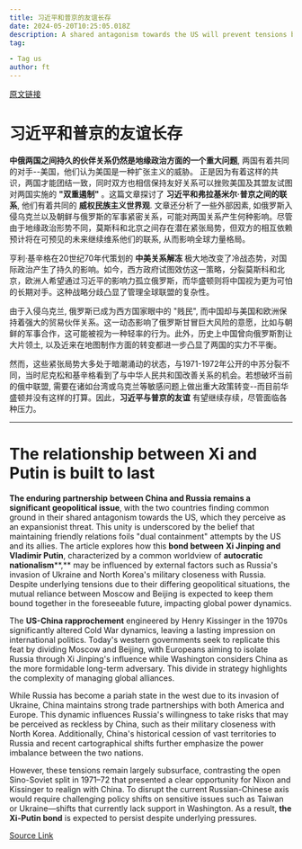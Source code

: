 ```yaml
---
title: 习近平和普京的友谊长存
date: 2024-05-20T10:25:05.018Z
description: A shared antagonism towards the US will prevent tensions between China and Russia from coming to the fore
tag: 

- Tag us
author: ft
---
```


[原文链接](https://ft.com/content/6459a746-e11e-4340-9cb5-ae3ebaa23e0e)

# 习近平和普京的友谊长存 

**中俄两国之间持久的伙伴关系仍然是地缘政治方面的一个重大问题**, 两国有着共同的对手--美国，他们认为美国是一种扩张主义的威胁。 正是因为有着这样的共识，两国才能团结一致，同时双方也相信保持友好关系可以挫败美国及其盟友试图对两国实施的 **"双重遏制"** 。这篇文章探讨了 **习近平和弗拉基米尔·普京之间的联系**, 他们有着共同的 **威权民族主义世界观**. 文章还分析了一些外部因素, 如俄罗斯入侵乌克兰以及朝鲜与俄罗斯的军事紧密关系，可能对两国关系产生何种影响。尽管由于地缘政治形势不同，莫斯科和北京之间存在潜在紧张局势，但双方的相互依赖预计将在可预见的未来继续维系他们的联系, 从而影响全球力量格局。 

亨利·基辛格在20世纪70年代策划的 **中美关系解冻** 极大地改变了冷战态势，对国际政治产生了持久的影响。如今，西方政府试图效仿这一策略，分裂莫斯科和北京，欧洲人希望通过习近平的影响力孤立俄罗斯，而华盛顿则将中国视为更为可怕的长期对手。这种战略分歧凸显了管理全球联盟的复杂性。 

由于入侵乌克兰, 俄罗斯已成为西方国家眼中的 "贱民", 而中国却与美国和欧洲保持着强大的贸易伙伴关系。这一动态影响了俄罗斯甘冒巨大风险的意愿，比如与朝鲜的军事合作，这可能被视为一种轻率的行为。此外，历史上中国曾向俄罗斯割让大片领土, 以及近来在地图制作方面的转变都进一步凸显了两国的实力不平衡。 

然而，这些紧张局势大多处于暗潮涌动的状态，与1971-1972年公开的中苏分裂不同，当时尼克松和基辛格看到了与中华人民共和国改善关系的机会。若想破坏当前的俄中联盟, 需要在诸如台湾或乌克兰等敏感问题上做出重大政策转变--而目前华盛顿并没有这样的打算。因此，**习近平与普京的友谊** 有望继续存续，尽管面临各种压力。

---

# The relationship between Xi and Putin is built to last 

**The enduring partnership** **between China and Russia remains a significant geopolitical issue**, with the two countries finding common ground in their shared antagonism towards the US, which they perceive as an expansionist threat. This unity is underscored by the belief that maintaining friendly relations foils "dual containment" attempts by the US and its allies. The article explores how this **bond between** **Xi Jinping and Vladimir Putin**, characterized by a common worldview of **autocratic nationalism****,** may be influenced by external factors such as Russia's invasion of Ukraine and North Korea's military closeness with Russia. Despite underlying tensions due to their differing geopolitical situations, the mutual reliance between Moscow and Beijing is expected to keep them bound together in the foreseeable future, impacting global power dynamics.

The **US-China rapprochement** engineered by Henry Kissinger in the 1970s significantly altered Cold War dynamics, leaving a lasting impression on international politics. Today's western governments seek to replicate this feat by dividing Moscow and Beijing, with Europeans aiming to isolate Russia through Xi Jinping's influence while Washington considers China as the more formidable long-term adversary. This divide in strategy highlights the complexity of managing global alliances.

While Russia has become a pariah state in the west due to its invasion of Ukraine, China maintains strong trade partnerships with both America and Europe. This dynamic influences Russia's willingness to take risks that may be perceived as reckless by China, such as their military closeness with North Korea. Additionally, China's historical cession of vast territories to Russia and recent cartographical shifts further emphasize the power imbalance between the two nations. 

However, these tensions remain largely subsurface, contrasting the open Sino-Soviet split in 1971–72 that presented a clear opportunity for Nixon and Kissinger to realign with China. To disrupt the current Russian-Chinese axis would require challenging policy shifts on sensitive issues such as Taiwan or Ukraine—shifts that currently lack support in Washington. As a result, **the Xi-Putin bond** is expected to persist despite underlying pressures.

[Source Link](https://ft.com/content/6459a746-e11e-4340-9cb5-ae3ebaa23e0e)

